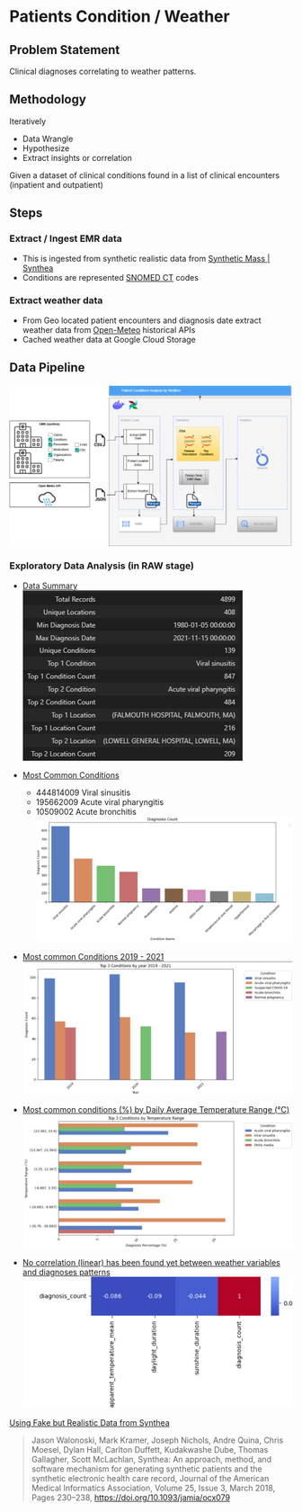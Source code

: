 
# Patients Condition / Weather 

## Problem Statement
Clinical diagnoses correlating to weather patterns.

## Methodology
Iteratively
* Data Wrangle
* Hypothesize
* Extract insights or correlation 

Given a dataset of clinical conditions found in a list of clinical encounters (inpatient and outpatient) 

## Steps
### Extract / Ingest EMR data
* This is ingested from synthetic realistic data from [Synthetic Mass | Synthea](https://synthea.mitre.org/) 
* Conditions are represented [SNOMED CT](https://www.snomed.org/what-is-snomed-ct) codes
### Extract weather data
* From Geo located patient encounters and diagnosis date extract weather data from [Open-Meteo](https://open-meteo.com/) historical APIs
* Cached weather data at Google Cloud Storage

## Data Pipeline 
![alt text](_resources/readme.md/synthea_seasonal_conditions_diagram.drawio_2.png)

### Exploratory Data Analysis (in RAW stage)
* [Data Summary](notebooks/eda_top_conditions.ipynb#DiagnosesDescription) 
![alt text](_resources/readme.md/image.png)

* [Most Common Conditions](notebooks/eda_top_conditions.ipynb#Top10DiagnosesOverall)
    - 444814009	Viral sinusitis	
    - 195662009	Acute viral pharyngitis	
    - 10509002	Acute bronchitis
    ![alt text](_resources/readme.md/image-1.png)

* [Most common Conditions 2019 - 2021](notebooks/eda_top_conditions.ipynb#Top3DiagnosesbyYearsince )
![alt text](_resources/readme.md/image-2.png)

* [Most common conditions (%) by Daily Average Temperature Range (°C)](notebooks/eda_top_conditions.ipynb#Top3DiagnosesbyTemperatureRanges)
![alt text](_resources/readme.md/image-3.png)

* [No correlation (linear) has been found yet between weather variables and diagnoses patterns](notebooks/eda_top_conditions.ipynb#Regression)
![alt text](_resources/readme.md/image-4.png)

[Using Fake but Realistic Data from Synthea](https://synthea.mitre.org/downloads)
> Jason Walonoski, Mark Kramer, Joseph Nichols, Andre Quina, Chris Moesel, Dylan Hall, Carlton Duffett, Kudakwashe Dube, Thomas Gallagher, Scott McLachlan, Synthea: An approach, method, and software mechanism for generating synthetic patients and the synthetic electronic health care record, Journal of the American Medical Informatics Association, Volume 25, Issue 3, March 2018, Pages 230–238, https://doi.org/10.1093/jamia/ocx079


